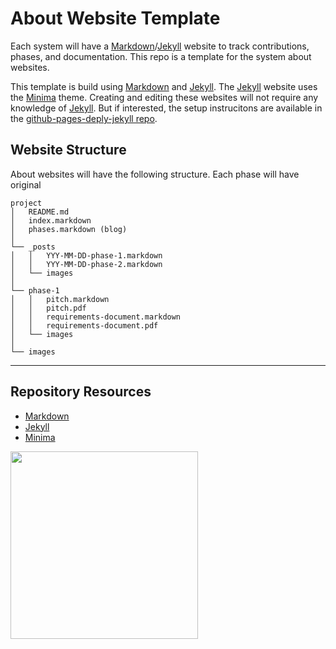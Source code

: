 # About Website Template

Each system will have a [Markdown](https://daringfireball.net/projects/markdown/)/[Jekyll](https://jekyllrb.com/) website to track contributions, phases, and documentation. This repo is a template for the system about websites. 

This template is build using [Markdown](https://daringfireball.net/projects/markdown/) and [Jekyll](https://jekyllrb.com/). The [Jekyll](https://jekyllrb.com/) website uses the [Minima](https://github.com/jekyll/minima) theme. Creating and editing these websites will not require any knowledge of [Jekyll](https://jekyllrb.com/). But if interested, the setup instrucitons are available in the [github-pages-deply-jekyll repo](https://github.com/codeadamca/github-pages-deploy-jekyll).

## Website Structure

About websites will have the following structure. Each phase will have original 

```
project
│   README.md
│   index.markdown
│   phases.markdown (blog) 
│
└── _posts
│   │   YYY-MM-DD-phase-1.markdown
│   │   YYY-MM-DD-phase-2.markdown
│   └── images
│
└── phase-1
│   │   pitch.markdown
│   │   pitch.pdf
│   │   requirements-document.markdown
│   │   requirements-document.pdf
│   └── images
│
└── images
```

***

## Repository Resources

* [Markdown](https://daringfireball.net/projects/markdown/)
* [Jekyll](https://jekyllrb.com/)
* [Minima](https://github.com/jekyll/minima)

<a href="https://brickmmo.com">
<img src="https://brickmmo.com/images/brickmmo-logo-horizontal.jpg" width="300">
</a>
